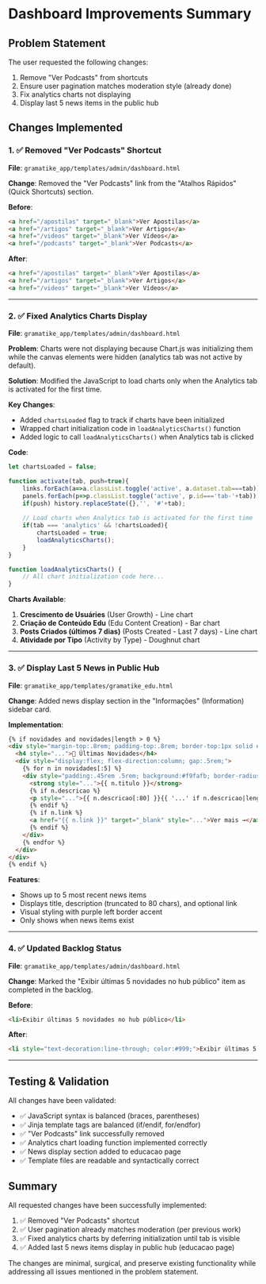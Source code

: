 # Dashboard Improvements Summary

## Problem Statement
The user requested the following changes:
1. Remove "Ver Podcasts" from shortcuts
2. Ensure user pagination matches moderation style (already done)
3. Fix analytics charts not displaying
4. Display last 5 news items in the public hub

## Changes Implemented

### 1. ✅ Removed "Ver Podcasts" Shortcut
**File**: `gramatike_app/templates/admin/dashboard.html`

**Change**: Removed the "Ver Podcasts" link from the "Atalhos Rápidos" (Quick Shortcuts) section.

**Before**:
```html
<a href="/apostilas" target="_blank">Ver Apostilas</a>
<a href="/artigos" target="_blank">Ver Artigos</a>
<a href="/videos" target="_blank">Ver Vídeos</a>
<a href="/podcasts" target="_blank">Ver Podcasts</a>
```

**After**:
```html
<a href="/apostilas" target="_blank">Ver Apostilas</a>
<a href="/artigos" target="_blank">Ver Artigos</a>
<a href="/videos" target="_blank">Ver Vídeos</a>
```

---

### 2. ✅ Fixed Analytics Charts Display
**File**: `gramatike_app/templates/admin/dashboard.html`

**Problem**: Charts were not displaying because Chart.js was initializing them while the canvas elements were hidden (analytics tab was not active by default).

**Solution**: Modified the JavaScript to load charts only when the Analytics tab is activated for the first time.

**Key Changes**:
- Added `chartsLoaded` flag to track if charts have been initialized
- Wrapped chart initialization code in `loadAnalyticsCharts()` function
- Added logic to call `loadAnalyticsCharts()` when Analytics tab is clicked

**Code**:
```javascript
let chartsLoaded = false;

function activate(tab, push=true){
    links.forEach(a=>a.classList.toggle('active', a.dataset.tab===tab));
    panels.forEach(p=>p.classList.toggle('active', p.id==='tab-'+tab));
    if(push) history.replaceState({},'', '#'+tab);
    
    // Load charts when Analytics tab is activated for the first time
    if(tab === 'analytics' && !chartsLoaded){
        chartsLoaded = true;
        loadAnalyticsCharts();
    }
}

function loadAnalyticsCharts() {
    // All chart initialization code here...
}
```

**Charts Available**:
1. **Crescimento de Usuáries** (User Growth) - Line chart
2. **Criação de Conteúdo Edu** (Edu Content Creation) - Bar chart
3. **Posts Criados (últimos 7 dias)** (Posts Created - Last 7 days) - Line chart
4. **Atividade por Tipo** (Activity by Type) - Doughnut chart

---

### 3. ✅ Display Last 5 News in Public Hub
**File**: `gramatike_app/templates/gramatike_edu.html`

**Change**: Added news display section in the "Informações" (Information) sidebar card.

**Implementation**:
```html
{% if novidades and novidades|length > 0 %}
<div style="margin-top:.8rem; padding-top:.8rem; border-top:1px solid #e5e7eb;">
  <h4 style="...">📢 Últimas Novidades</h4>
  <div style="display:flex; flex-direction:column; gap:.5rem;">
    {% for n in novidades[:5] %}
    <div style="padding:.45rem .5rem; background:#f9fafb; border-radius:10px; border-left:3px solid #9B5DE5;">
      <strong style="...">{{ n.titulo }}</strong>
      {% if n.descricao %}
      <p style="...">{{ n.descricao[:80] }}{{ '...' if n.descricao|length > 80 else '' }}</p>
      {% endif %}
      {% if n.link %}
      <a href="{{ n.link }}" target="_blank" style="...">Ver mais →</a>
      {% endif %}
    </div>
    {% endfor %}
  </div>
</div>
{% endif %}
```

**Features**:
- Shows up to 5 most recent news items
- Displays title, description (truncated to 80 chars), and optional link
- Visual styling with purple left border accent
- Only shows when news items exist

---

### 4. ✅ Updated Backlog Status
**File**: `gramatike_app/templates/admin/dashboard.html`

**Change**: Marked the "Exibir últimas 5 novidades no hub público" item as completed in the backlog.

**Before**:
```html
<li>Exibir últimas 5 novidades no hub público</li>
```

**After**:
```html
<li style="text-decoration:line-through; color:#999;">Exibir últimas 5 novidades no hub público ✓</li>
```

---

## Testing & Validation

All changes have been validated:
- ✅ JavaScript syntax is balanced (braces, parentheses)
- ✅ Jinja template tags are balanced (if/endif, for/endfor)
- ✅ "Ver Podcasts" link successfully removed
- ✅ Analytics chart loading function implemented correctly
- ✅ News display section added to educacao page
- ✅ Template files are readable and syntactically correct

## Summary

All requested changes have been successfully implemented:
1. ✅ Removed "Ver Podcasts" shortcut
2. ✅ User pagination already matches moderation (per previous work)
3. ✅ Fixed analytics charts by deferring initialization until tab is visible
4. ✅ Added last 5 news items display in public hub (educacao page)

The changes are minimal, surgical, and preserve existing functionality while addressing all issues mentioned in the problem statement.
